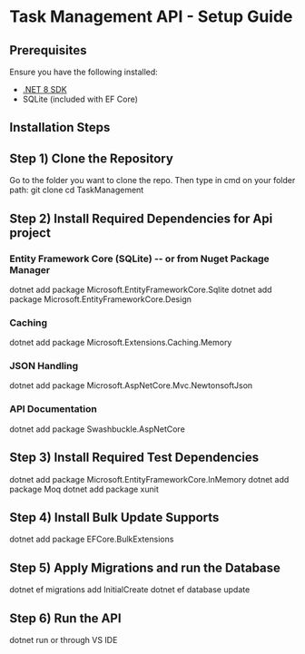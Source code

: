 ﻿# Task Management API - Setup Guide

## Prerequisites
Ensure you have the following installed:
- [.NET 8 SDK](https://dotnet.microsoft.com/download)
- SQLite (included with EF Core)

## Installation Steps

## Step 1️) Clone the Repository
Go to the folder you want to clone the repo.
Then type in cmd on your folder path: git clone <your-repository-url>
cd TaskManagement

## Step 2) Install Required Dependencies for Api project
### Entity Framework Core (SQLite) -- or from Nuget Package Manager
dotnet add package Microsoft.EntityFrameworkCore.Sqlite
dotnet add package Microsoft.EntityFrameworkCore.Design

### Caching
dotnet add package Microsoft.Extensions.Caching.Memory

### JSON Handling
dotnet add package Microsoft.AspNetCore.Mvc.NewtonsoftJson

### API Documentation
dotnet add package Swashbuckle.AspNetCore

## Step 3) Install Required Test Dependencies
dotnet add package Microsoft.EntityFrameworkCore.InMemory
dotnet add package Moq
dotnet add package xunit

## Step 4) Install Bulk Update Supports
dotnet add package EFCore.BulkExtensions

## Step 5) Apply Migrations and run the Database
dotnet ef migrations add InitialCreate
dotnet ef database update

## Step 6) Run the API
dotnet run 
or through VS IDE
